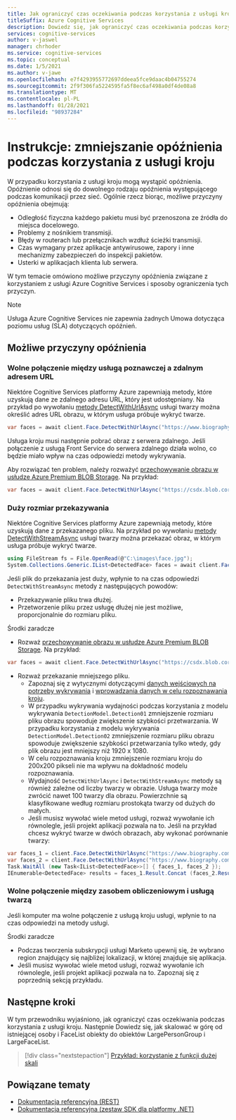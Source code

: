 ```yaml
---
title: Jak ograniczyć czas oczekiwania podczas korzystania z usługi kroju
titleSuffix: Azure Cognitive Services
description: Dowiedz się, jak ograniczyć czas oczekiwania podczas korzystania z usługi kroju.
services: cognitive-services
author: v-jaswel
manager: chrhoder
ms.service: cognitive-services
ms.topic: conceptual
ms.date: 1/5/2021
ms.author: v-jawe
ms.openlocfilehash: e7f4293955772697ddeea5fce9daac4b04755274
ms.sourcegitcommit: 2f9f306fa5224595fa5f8ec6af498a0df4de08a8
ms.translationtype: MT
ms.contentlocale: pl-PL
ms.lasthandoff: 01/28/2021
ms.locfileid: "98937284"
---
```

# <a name="how-to-mitigate-latency-when-using-the-face-service"></a>Instrukcje: zmniejszanie opóźnienia podczas korzystania z usługi kroju

W przypadku korzystania z usługi kroju mogą wystąpić opóźnienia. Opóźnienie odnosi się do dowolnego rodzaju opóźnienia występującego podczas komunikacji przez sieć. Ogólnie rzecz biorąc, możliwe przyczyny opóźnienia obejmują:
- Odległość fizyczna każdego pakietu musi być przenoszona ze źródła do miejsca docelowego.
- Problemy z nośnikiem transmisji.
- Błędy w routerach lub przełącznikach wzdłuż ścieżki transmisji.
- Czas wymagany przez aplikacje antywirusowe, zapory i inne mechanizmy zabezpieczeń do inspekcji pakietów.
- Usterki w aplikacjach klienta lub serwera.

W tym temacie omówiono możliwe przyczyny opóźnienia związane z korzystaniem z usługi Azure Cognitive Services i sposoby ograniczenia tych przyczyn.

> [!NOTE]
> Usługa Azure Cognitive Services nie zapewnia żadnych Umowa dotycząca poziomu usług (SLA) dotyczących opóźnień.

## <a name="possible-causes-of-latency"></a>Możliwe przyczyny opóźnienia

### <a name="slow-connection-between-the-cognitive-service-and-a-remote-url"></a>Wolne połączenie między usługą poznawczej a zdalnym adresem URL

Niektóre Cognitive Services platformy Azure zapewniają metody, które uzyskują dane ze zdalnego adresu URL, który jest udostępniany. Na przykład po wywołaniu [metody DetectWithUrlAsync](https://docs.microsoft.com/dotnet/api/microsoft.azure.cognitiveservices.vision.face.faceoperationsextensions.detectwithurlasync#Microsoft_Azure_CognitiveServices_Vision_Face_FaceOperationsExtensions_DetectWithUrlAsync_Microsoft_Azure_CognitiveServices_Vision_Face_IFaceOperations_System_String_System_Nullable_System_Boolean__System_Nullable_System_Boolean__System_Collections_Generic_IList_System_Nullable_Microsoft_Azure_CognitiveServices_Vision_Face_Models_FaceAttributeType___System_String_System_Nullable_System_Boolean__System_String_System_Threading_CancellationToken_) usługi twarzy można określić adres URL obrazu, w którym usługa próbuje wykryć twarze.

```csharp
var faces = await client.Face.DetectWithUrlAsync("https://www.biography.com/.image/t_share/MTQ1MzAyNzYzOTgxNTE0NTEz/john-f-kennedy---mini-biography.jpg");
```

Usługa kroju musi następnie pobrać obraz z serwera zdalnego. Jeśli połączenie z usługą Front Service do serwera zdalnego działa wolno, co będzie miało wpływ na czas odpowiedzi metody wykrywania.

Aby rozwiązać ten problem, należy rozważyć [przechowywanie obrazu w usłudze Azure Premium BLOB Storage](https://docs.microsoft.com/azure/storage/blobs/storage-upload-process-images?tabs=dotnet). Na przykład:

``` csharp
var faces = await client.Face.DetectWithUrlAsync("https://csdx.blob.core.windows.net/resources/Face/Images/Family1-Daughter1.jpg");
```

### <a name="large-upload-size"></a>Duży rozmiar przekazywania

Niektóre Cognitive Services platformy Azure zapewniają metody, które uzyskują dane z przekazanego pliku. Na przykład po wywołaniu [metody DetectWithStreamAsync](https://docs.microsoft.com/dotnet/api/microsoft.azure.cognitiveservices.vision.face.faceoperationsextensions.detectwithstreamasync#Microsoft_Azure_CognitiveServices_Vision_Face_FaceOperationsExtensions_DetectWithStreamAsync_Microsoft_Azure_CognitiveServices_Vision_Face_IFaceOperations_System_IO_Stream_System_Nullable_System_Boolean__System_Nullable_System_Boolean__System_Collections_Generic_IList_System_Nullable_Microsoft_Azure_CognitiveServices_Vision_Face_Models_FaceAttributeType___System_String_System_Nullable_System_Boolean__System_String_System_Threading_CancellationToken_) usługi twarzy można przekazać obraz, w którym usługa próbuje wykryć twarze.

```csharp
using FileStream fs = File.OpenRead(@"C:\images\face.jpg");
System.Collections.Generic.IList<DetectedFace> faces = await client.Face.DetectWithStreamAsync(fs, detectionModel: DetectionModel.Detection02);
```

Jeśli plik do przekazania jest duży, wpłynie to na czas odpowiedzi `DetectWithStreamAsync` metody z następujących powodów:
- Przekazywanie pliku trwa dłużej.
- Przetworzenie pliku przez usługę dłużej nie jest możliwe, proporcjonalnie do rozmiaru pliku.

Środki zaradcze
- Rozważ [przechowywanie obrazu w usłudze Azure Premium BLOB Storage](https://docs.microsoft.com/azure/storage/blobs/storage-upload-process-images?tabs=dotnet). Na przykład:
``` csharp
var faces = await client.Face.DetectWithUrlAsync("https://csdx.blob.core.windows.net/resources/Face/Images/Family1-Daughter1.jpg");
```
- Rozważ przekazanie mniejszego pliku.
    - Zapoznaj się z wytycznymi dotyczącymi [danych wejściowych na potrzeby wykrywania](https://docs.microsoft.com/azure/cognitive-services/face/concepts/face-detection#input-data) i [wprowadzania danych w celu rozpoznawania kroju](https://docs.microsoft.com/azure/cognitive-services/face/concepts/face-recognition#input-data).
    - W przypadku wykrywania wydajności podczas korzystania z modelu wykrywania `DetectionModel.Detection01` zmniejszenie rozmiaru pliku obrazu spowoduje zwiększenie szybkości przetwarzania. W przypadku korzystania z modelu wykrywania `DetectionModel.Detection02` zmniejszenie rozmiaru pliku obrazu spowoduje zwiększenie szybkości przetwarzania tylko wtedy, gdy plik obrazu jest mniejszy niż 1920 x 1080.
    - W celu rozpoznawania kroju zmniejszenie rozmiaru kroju do 200x200 pikseli nie ma wpływu na dokładność modelu rozpoznawania.
    - Wydajność `DetectWithUrlAsync` i `DetectWithStreamAsync` metody są również zależne od liczby twarzy w obrazie. Usługa twarzy może zwrócić nawet 100 twarzy dla obrazu. Powierzchnie są klasyfikowane według rozmiaru prostokąta twarzy od dużych do małych.
    - Jeśli musisz wywołać wiele metod usługi, rozważ wywołanie ich równolegle, jeśli projekt aplikacji pozwala na to. Jeśli na przykład chcesz wykryć twarze w dwóch obrazach, aby wykonać porównanie twarzy:
```csharp
var faces_1 = client.Face.DetectWithUrlAsync("https://www.biography.com/.image/t_share/MTQ1MzAyNzYzOTgxNTE0NTEz/john-f-kennedy---mini-biography.jpg");
var faces_2 = client.Face.DetectWithUrlAsync("https://www.biography.com/.image/t_share/MTQ1NDY3OTIxMzExNzM3NjE3/john-f-kennedy---debating-richard-nixon.jpg");
Task.WaitAll (new Task<IList<DetectedFace>>[] { faces_1, faces_2 });
IEnumerable<DetectedFace> results = faces_1.Result.Concat (faces_2.Result);
```

### <a name="slow-connection-between-your-compute-resource-and-the-face-service"></a>Wolne połączenie między zasobem obliczeniowym i usługą twarzą

Jeśli komputer ma wolne połączenie z usługą kroju usługi, wpłynie to na czas odpowiedzi na metody usługi.

Środki zaradcze
- Podczas tworzenia subskrypcji usługi Marketo upewnij się, że wybrano region znajdujący się najbliżej lokalizacji, w której znajduje się aplikacja.
- Jeśli musisz wywołać wiele metod usługi, rozważ wywołanie ich równolegle, jeśli projekt aplikacji pozwala na to. Zapoznaj się z poprzednią sekcją przykładu.

## <a name="next-steps"></a>Następne kroki

W tym przewodniku wyjaśniono, jak ograniczyć czas oczekiwania podczas korzystania z usługi kroju. Następnie Dowiedz się, jak skalować w górę od istniejącej osoby i FaceList obiekty do obiektów LargePersonGroup i LargeFaceList.

> [!div class="nextstepaction"]
> [Przykład: korzystanie z funkcji dużej skali](how-to-use-large-scale.md)

## <a name="related-topics"></a>Powiązane tematy

- [Dokumentacja referencyjna (REST)](https://westus.dev.cognitive.microsoft.com/docs/services/563879b61984550e40cbbe8d/operations/563879b61984550f30395236)
- [Dokumentacja referencyjna (zestaw SDK dla platformy .NET)](/dotnet/api/overview/azure/cognitiveservices/client/faceapi)
